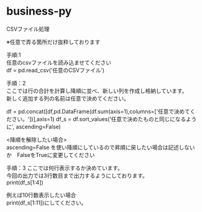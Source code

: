# business-py
CSVファイル処理



※任意で弄る箇所だけ抜粋しております

手順:1<br>
任意のcsvファイルを読み込ませてください<br>
df = pd.read_csv('任意のCSVファイル')


手順：2<br>
ここでは行の合計を計算し降順に並べ、新しい列を作成し格納しています。<br>
新しく追加する列の名前は任意で決めてください。<br>

df = pd.concat([df,pd.DataFrame(df.sum(axis=1),columns=['任意で決めてください。'])],axis=1)
df_s = df.sort_values('任意で決めたものと同じになるように', ascending=False)

<降順を解除したい場合><br>
ascending=False を使い降順にしているので昇順に戻したい場合は記述しないか　FalseをTrueに変更してください



手順：3
ここでは何行表示するか決めています。<br>
今回の出力では3行数目まで出力するようにしております。<br>
print(df_s[1:4])

例えば10行数表示したい場合<br>
print(df_s[1:11])にしてください。

